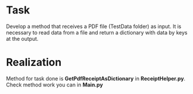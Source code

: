# Task
Develop a method that receives a PDF file (TestData folder) as input. It is necessary to read data from a file and return a dictionary with data by keys at the output.
# Realization
Method for task done is **GetPdfReceiptAsDictionary** in **ReceiptHelper.py**. Check method work you can in **Main.py**
